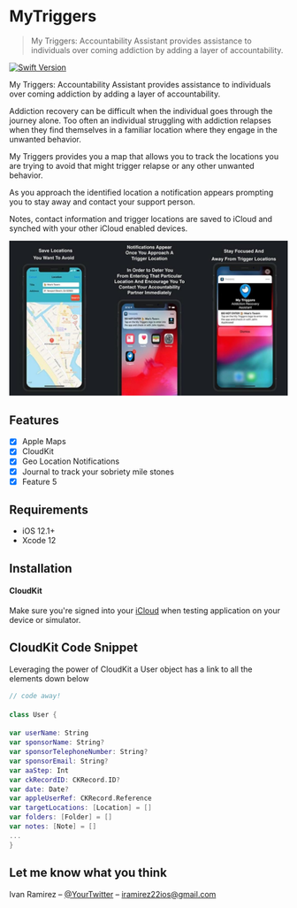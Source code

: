 # MyTriggers
> My Triggers: Accountability Assistant provides assistance to individuals over coming addiction by adding a layer of accountability.

[![Swift Version][swift-image]][swift-url]

My Triggers: Accountability Assistant provides assistance to individuals over coming addiction by adding a layer of accountability.

Addiction recovery can be difficult when the individual goes through the journey alone. Too often an individual struggling with addiction relapses when they find themselves in a familiar location where they engage in the unwanted behavior. 

My Triggers provides you a map that allows you to track the locations you are trying to avoid that might trigger relapse or any other unwanted behavior. 

As you approach the identified location a notification appears prompting you to stay away and contact your support person.

Notes, contact information and trigger locations are saved to iCloud and synched with your other iCloud enabled devices.

<img src ="images/myTriggerScreenShots.jpeg">

## Features

- [x] Apple Maps 
- [x] CloudKit
- [x] Geo Location Notifications
- [x] Journal to track your sobriety mile stones
- [x] Feature 5

## Requirements

- iOS 12.1+
- Xcode 12

## Installation 

#### CloudKit
Make sure you're signed into your [iCloud](https://support.apple.com/en-us/HT203512) when testing application on your device or simulator.

## CloudKit Code Snippet 
Leveraging the power of CloudKit a User object has a link to all the elements down below
```swift
// code away!

class User {

var userName: String
var sponsorName: String?
var sponsorTelephoneNumber: String?
var sponsorEmail: String?
var aaStep: Int
var ckRecordID: CKRecord.ID?
var date: Date?
var appleUserRef: CKRecord.Reference
var targetLocations: [Location] = []
var folders: [Folder] = []
var notes: [Note] = []
...
}
```

## Let me know what you think

Ivan Ramirez – [@YourTwitter](https://twitter.com/iramirezdev) – iramirez22ios@gmail.com

[swift-image]:https://img.shields.io/badge/swift-5.0-orange.svg
[swift-url]: https://swift.org/
